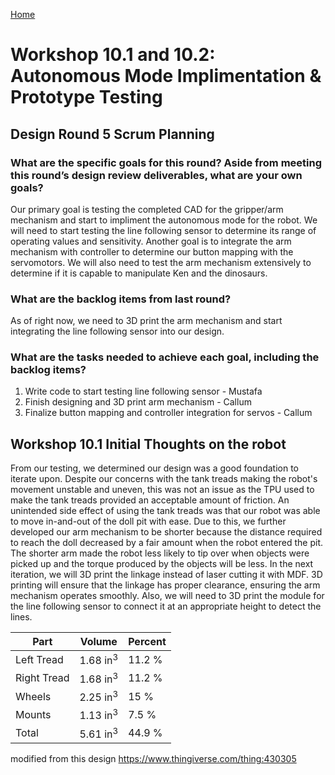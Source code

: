 [Home](../../)

# Workshop 10.1 and 10.2: Autonomous Mode Implimentation & Prototype Testing

## Design Round 5 Scrum Planning

### What are the specific goals for this round? Aside from meeting this round’s design review deliverables, what are your own goals?
Our primary goal is testing the completed CAD for the gripper/arm mechanism and start to impliment the autonomous mode for the robot. We will need to start testing the line following sensor to determine its range of operating values and sensitivity. Another goal is to integrate the arm mechanism with controller to determine our button mapping with the servomotors. We will also need to test the arm mechanism extensively to determine if it is capable to manipulate Ken and the dinosaurs. 

### What are the backlog items from last round?
As of right now, we need to 3D print the arm mechanism and start integrating the line following sensor into our design. 

### What are the tasks needed to achieve each goal, including the backlog items?
1. Write code to start testing line following sensor - Mustafa
2. Finish designing and 3D print arm mechanism - Callum
3. Finalize button mapping and controller integration for servos - Callum 

## Workshop 10.1 Initial Thoughts on the robot 
From our testing, we determined our design was a good foundation to iterate upon. Despite our concerns with the tank treads making the robot's movement unstable and uneven, this was not an issue as the TPU used to make the tank treads provided an acceptable amount of friction. An unintended side effect of using the tank treads was that our robot was able to move in-and-out of the doll pit with ease. Due to this, we further developed our arm mechanism to be shorter because the distance required to reach the doll decreased by a fair amount when the robot entered the pit. The shorter arm made the robot less likely to tip over when objects were picked up and the torque produced by the objects will be less. In the next iteration, we will 3D print the linkage instead of laser cutting it with MDF. 3D printing will ensure that the linkage has proper clearance, ensuring the arm mechanism operates smoothly. Also, we will need to 3D print the module for the line following sensor to connect it at an appropriate height to detect the lines. 

| Part | Volume | Percent |
|------|--------|---------|
| Left Tread | 1.68 in<sup>3</sup>  | 11.2 % |
| Right Tread | 1.68 in<sup>3</sup> | 11.2 % |
| Wheels | 2.25 in<sup>3</sup>| 15 %|
| Mounts | 1.13 in<sup>3</sup>| 7.5 % |
| Total | 5.61 in<sup>3</sup>| 44.9 %|

modified from this design https://www.thingiverse.com/thing:430305